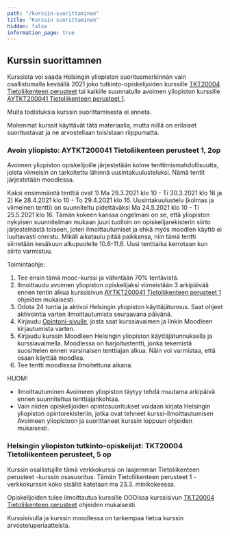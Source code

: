 ```yaml
---
path: "/kurssin-suorittaminen"
title: "Kurssin suorittaminen"
hidden: false
information_page: true
---
```


## Kurssin suorittamnen

Kurssista voi saada Helsingin yliopiston suoritusmerkinnän vain osallistumalla keväällä 2021 joko tutkinto-opiskelijoiden kurssille [TKT20004 Tietoliikenteen perusteet](https://studies.helsinki.fi/opintotarjonta/cur/hy-opt-cur-2021-6ee318ca-6ac2-4f0a-bb47-22a4295a8a93/Tietoliikenteen_perusteet) tai kaikille suunnatulle avoimen yliopiston kurssille [AYTKT200041 Tietoliikenteen perusteet 1](https://studies.helsinki.fi/opintotarjonta/cur/hy-CUR-141378374/Avoin_yo_Tietoliikenteen_perusteet_1_kev%C3%A4t_2021).  

Muita todistuksia kurssin suorittamisesta ei anneta. 

Molemmat kurssit käyttävät tätä materiaalia, mutta niillä on erilaiset suoritustavat ja ne arvostellaan toisistaan riippumatta. 


### Avoin yliopisto: AYTKT200041 Tietoliikenteen perusteet 1, 2op

Avoimen yliopiston opiskelijoille järjestetään kolme tenttimismahdollisuutta, joista viimeisin on tarkoitettu lähinnä uusintakuulusteluksi. Nämä tentit järjestetään moodlessa.

Kaksi ensimmäistä tenttiä ovat 1) Ma 29.3.2021 klo 10 - Ti 30.3.2021 klo 16 ja 2) Ke 28.4.2021 klo 10 - To 29.4.2021 klo 16. Uusintakuulustelu (kolmas ja viimeinen tentti) on suunniteltu pidettäväksi Ma 24.5.2021 klo 10 - Ti 25.5.2021 klo 16. Tämän kokeen kanssa ongelmani on se, että yliopiston nykyisen suunnitelman mukaan juuri tuolloin on opiskelijarekisterin siirto järjestelnästä toiseen, joten ilmoittautumiset ja ehkä myös moodlen käyttö ei luultavasti onnistu. Mikäli aikataulu pitää paikkansa, niin tämä tentti siirretään kesäkuun alkupuolelle 10.6-11.6. Uusi tenttiaika kerrotaan kun siirto varmistuu.

Toimintaohje:

1.	Tee ensin tämä mooc-kurssi ja vähintään 70% tentävistä.
2.	Ilmoittaudu avoimen yliopiston opiskelijaksi viimeistään 3 arkipäivää ennen tentin alkua kurssisivun [AYTKT200041 Tietoliikenteen perusteet 1](https://studies.helsinki.fi/opintotarjonta/cur/hy-CUR-141378374/Avoin_yo_Tietoliikenteen_perusteet_1_kev%C3%A4t_2021) ohjeiden mukaisesti. 
3.  Odota 24 tuntia ja aktivoi Helsingin yliopiston käyttäjätunnus. Saat ohjeet aktivointia varten ilmoittautumista seuraavana päivänä.
4.	Kirjaudu [Opintoni-sivulle](https://student.helsinki.fi/opintoni), josta saat kurssiavaimen ja linkin Moodleen kirjautumista varten.
5.	Kirjaudu kurssin Moodleen Helsingin yliopiston käyttäjätunnuksella ja kurssiavaimella. Moodlessa on harjoitustentti, jonka tekemistä suosittelen ennen varsinaisen tenttiajan alkua. Näin voi varmistaa, että osaan käyttää moodlea. 
6. Tee tentti moodlessa ilmoitettuna aikana.

HUOM!
-	Ilmoittautuminen Avoimeen yliopiston täytyy tehdä muutama arkipäivä ennen suunniteltua tenttiajankohtaa.
-	Vain niiden opiskelijoiden opintosuoritukset voidaan kirjata Helsingin yliopiston opintorekisteriin, jotka ovat tehneet kurssi-ilmoittautumisen Avoimeen yliopistoon ja suorittaneet kurssin loppuun ohjeiden mukaisesti.




### Helsingin yliopiston tutkinto-opiskelijat: TKT20004 Tietoliikenteen perusteet, 5 op

Kurssin osallistujille tämä verkkokurssi on laajemman Tietoliikenteen perusteet -kurssin osasuoritus. Tämän Tietoliikenteen perusteet 1 -verkkokurssin koko sisältö katetaan ma 23.3. minikokeessa.

Opiskelijoiden tulee ilmoittautua kurssille OODIssa kurssisivun [TKT20004 Tietoliikenteen perusteet](https://studies.helsinki.fi/opintotarjonta/cur/hy-opt-cur-2021-6ee318ca-6ac2-4f0a-bb47-22a4295a8a93/Tietoliikenteen_perusteet) ohjeiden mukaisesti.

Kurssisivulla ja kurssin moodlessa on tarkempaa tietoa kurssin arvosteluperiaatteista.
